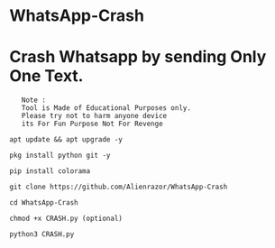 
# WhatsApp-Crash
# Crash Whatsapp by  sending Only One Text.


       Note : 
       Tool is Made of Educational Purposes only. 
       Please try not to harm anyone device 
       its For Fun Purpose Not For Revenge
    
```
apt update && apt upgrade -y

pkg install python git -y

pip install colorama

git clone https://github.com/Alienrazor/WhatsApp-Crash

cd WhatsApp-Crash

chmod +x CRASH.py (optional)

python3 CRASH.py
```

